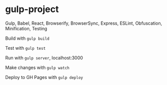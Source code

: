 # gulp-project
Gulp, Babel, React, Browserify, BrowserSync, Express, ESLint, Obfuscation, Minification, Testing

Build with `gulp build`

Test with `gulp test`

Run with `gulp server`, localhost:3000

Make changes with `gulp watch`

Deploy to GH Pages with `gulp deploy`